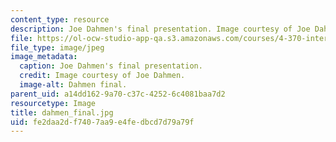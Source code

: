 ```yaml
---
content_type: resource
description: Joe Dahmen's final presentation. Image courtesy of Joe Dahmen.
file: https://ol-ocw-studio-app-qa.s3.amazonaws.com/courses/4-370-interrogative-design-workshop-fall-2005/fe2daa2df7407aa9e4fedbcd7d79a79f_dahmen_final.jpg
file_type: image/jpeg
image_metadata:
  caption: Joe Dahmen's final presentation.
  credit: Image courtesy of Joe Dahmen.
  image-alt: Dahmen final.
parent_uid: a14dd162-9a70-c37c-4252-6c4081baa7d2
resourcetype: Image
title: dahmen_final.jpg
uid: fe2daa2d-f740-7aa9-e4fe-dbcd7d79a79f
---
```

